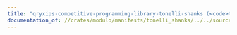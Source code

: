 ```yaml
---
title: "qryxips-competitive-programming-library-tonelli-shanks (<code>tonelli_shanks</code>)"
documentation_of: //crates/modulo/manifests/tonelli_shanks/../../sourcefiles/tonelli_shanks.rs
---
```


